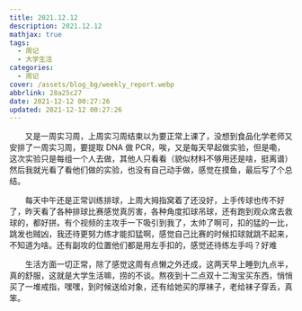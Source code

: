 ```yaml
---
title: 2021.12.12
description: 2021.12.12
mathjax: true
tags:
  - 周记
  - 大学生活
categories:
  - 周记
cover: /assets/blog_bg/weekly_report.webp
abbrlink: 28a25c27
date: 2021-12-12 00:27:26
updated: 2021-12-12 00:27:26
---
```


&emsp;&emsp;又是一周实习周，上周实习周结束以为要正常上课了，没想到食品化学老师又安排了一周实习周，要提取 DNA 做 PCR，唉，又是每天早起做实验，但是嘞，这次实验只是每组一个人去做，其他人只看看（貌似材料不够用还是啥，挺离谱）然后我就光看了看他们做的实验，也没有自己动手做，感觉在摸鱼，最后写了个总结。

&emsp;&emsp;每天中午还是正常训练排球，上周大拇指窝着了还没好，上手传球也传不好了，昨天看了各种排球比赛感觉真厉害，各种角度扣球吊球，还有跑到观众席去救球的，都好拼。有个视频的主攻手一下吸引到我了，太帅了啊可，扣的猛的一比，跳发也贼凶，我还待更努力练才能扣猛啊，感觉自己比赛的时候扣球就跳不起来，不知道为啥。还有副攻的位置他们都是用左手扣的，感觉还待练左手吗？好难

&emsp;&emsp;生活方面一切正常，除了感觉这周有点懒之外还成，这两天早上睡到九点半，真的舒服，这就是大学生活嘛，捞的不谈。熬夜到十二点双十二淘宝买东西，悄悄买了一堆戒指，嘿嘿，到时候送给对象，还有给她买的厚袜子，老给袜子穿丢，真笨。
